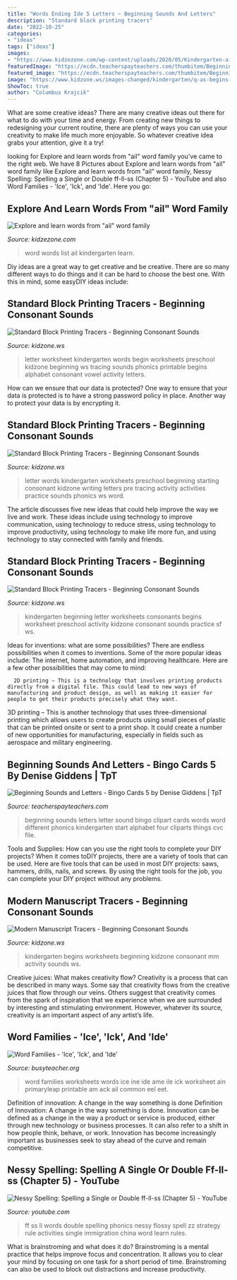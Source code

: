 ```yaml
---
title: "Words Ending Ide 5 Letters ~ Beginning Sounds And Letters"
description: "Standard block printing tracers"
date: "2022-10-25"
categories:
- "ideas"
tags: ["ideas"]
images:
- "https://www.kidzezone.com/wp-content/uploads/2020/05/Kindergarten-ail-Word-Family-words-list.jpeg"
featuredImage: "https://ecdn.teacherspayteachers.com/thumbitem/Beginning-Sounds-and-Letters-Bingo-Cards-5-1345705903/original-204987-1.jpg"
featured_image: "https://ecdn.teacherspayteachers.com/thumbitem/Beginning-Sounds-and-Letters-Bingo-Cards-5-1345705903/original-204987-1.jpg"
image: "https://www.kidzone.ws/images-changed/kindergarten/q-as-begins-mm.gif"
ShowToc: true
author: "Columbus Krajcik"
---
```



What are some creative ideas?
There are many creative ideas out there for what to do with your time and energy. From creating new things to redesigning your current routine, there are plenty of ways you can use your creativity to make life much more enjoyable. So whatever creative idea grabs your attention, give it a try!

	

		
looking for Explore and learn words from &quot;ail&quot; word family you've came to the right web. We have 8 Pictures about Explore and learn words from &quot;ail&quot; word family like Explore and learn words from &quot;ail&quot; word family, Nessy Spelling: Spelling a Single or Double ff-ll-ss (Chapter 5) - YouTube and also Word Families - &#039;Ice&#039;, &#039;Ick&#039;, and &#039;Ide&#039;. Here you go:
		
    
## Explore And Learn Words From &quot;ail&quot; Word Family

<img loading=lazy src="https://www.kidzezone.com/wp-content/uploads/2020/05/Kindergarten-ail-Word-Family-words-list.jpeg" onerror="this.onerror=null;this.src='https://tse2.mm.bing.net/th?id=OIP.wfJsHWrhRJ8LQObiGJo6fAHaKX&amp;pid=15.1';" alt="Explore and learn words from &quot;ail&quot; word family">

_Source: kidzezone.com_

>word words list ail kindergarten learn. 

	

Diy ideas are a great way to get creative and be creative. There are so many different ways to do things and it can be hard to choose the best one. With this in mind, some easyDIY ideas include:

    
## Standard Block Printing Tracers - Beginning Consonant Sounds

<img loading=lazy src="https://www.kidzone.ws/images-changed/kindergarten/f-as-begins-sf.gif" onerror="this.onerror=null;this.src='https://tse3.mm.bing.net/th?id=OIP.Z7HMpMycVGPMXQ2uX3_pDwHaJ3&amp;pid=15.1';" alt="Standard Block Printing Tracers - Beginning Consonant Sounds">

_Source: kidzone.ws_

>letter worksheet kindergarten words begin worksheets preschool kidzone beginning ws tracing sounds phonics printable begins alphabet consonant vowel activity letters. 

	

How can we ensure that our data is protected?
One way to ensure that your data is protected is to have a strong password policy in place. Another way to protect your data is by encrypting it.

    
## Standard Block Printing Tracers - Beginning Consonant Sounds

<img loading=lazy src="https://www.kidzone.ws/images-changed/kindergarten/r-as-begins-sf.gif" onerror="this.onerror=null;this.src='https://tse3.mm.bing.net/th?id=OIP.HSPtWQYV4lQrJYqLqh7FxAHaJ3&amp;pid=15.1';" alt="Standard Block Printing Tracers - Beginning Consonant Sounds">

_Source: kidzone.ws_

>letter words kindergarten worksheets preschool beginning starting consonant kidzone writing letters pre tracing activity activities practice sounds phonics ws word. 

	

The article discusses five new ideas that could help improve the way we live and work. These ideas include using technology to improve communication, using technology to reduce stress, using technology to improve productivity, using technology to make life more fun, and using technology to stay connected with family and friends.

    
## Standard Block Printing Tracers - Beginning Consonant Sounds

<img loading=lazy src="http://www.kidzone.ws/images-changed/kindergarten/n-as-begins-sf.gif" onerror="this.onerror=null;this.src='https://tse1.mm.bing.net/th?id=OIP.-BU8-ler5uwdsNDlqySWygHaJ3&amp;pid=15.1';" alt="Standard Block Printing Tracers - Beginning Consonant Sounds">

_Source: kidzone.ws_

>kindergarten beginning letter worksheets consonants begins worksheet preschool activity kidzone consonant sounds practice sf ws. 

	

Ideas for inventions: what are some possibilities?
There are endless possibilities when it comes to inventions. Some of the more popular ideas include:
The internet, home automation, and improving healthcare. Here are a few other possibilities that may come to mind: 

      2D printing – This is a technology that involves printing products directly from a digital file. This could lead to new ways of manufacturing and product design, as well as making it easier for people to get their products precisely what they want.
3D printing – This is another technology that uses three-dimensional printing which allows users to create products using small pieces of plastic that can be printed onsite or sent to a print shop. It could create a number of new opportunities for manufacturing, especially in fields such as aerospace and military engineering.

    
## Beginning Sounds And Letters - Bingo Cards 5 By Denise Giddens | TpT

<img loading=lazy src="https://ecdn.teacherspayteachers.com/thumbitem/Beginning-Sounds-and-Letters-Bingo-Cards-5-1345705903/original-204987-1.jpg" onerror="this.onerror=null;this.src='https://tse2.mm.bing.net/th?id=OIP.j9iAueZ0FdL7hGYXwVNlYwAAAA&amp;pid=15.1';" alt="Beginning Sounds and Letters - Bingo Cards 5 by Denise Giddens | TpT">

_Source: teacherspayteachers.com_

>beginning sounds letters letter sound bingo clipart cards words word different phonics kindergarten start alphabet four cliparts things cvc file. 

	

Tools and Supplies: How can you use the right tools to complete your DIY projects?
When it comes toDIY projects, there are a variety of tools that can be used. Here are five tools that can be used in most DIY projects: saws, hammers, drills, nails, and screws. By using the right tools for the job, you can complete your DIY project without any problems.

    
## Modern Manuscript Tracers - Beginning Consonant Sounds

<img loading=lazy src="https://www.kidzone.ws/images-changed/kindergarten/q-as-begins-mm.gif" onerror="this.onerror=null;this.src='https://tse4.mm.bing.net/th?id=OIP.-jRKtwSNop77wHYvlKYkcgHaJ3&amp;pid=15.1';" alt="Modern Manuscript Tracers - Beginning Consonant Sounds">

_Source: kidzone.ws_

>kindergarten begins worksheets beginning kidzone consonant mm activity sounds ws. 

	

Creative juices: What makes creativity flow?
Creativity is a process that can be described in many ways. Some say that creativity flows from the creative juices that flow through our veins. Others suggest that creativity comes from the spark of inspiration that we experience when we are surrounded by interesting and stimulating environment. However, whatever its source, creativity is an important aspect of any artist’s life.

    
## Word Families - &#039;Ice&#039;, &#039;Ick&#039;, And &#039;Ide&#039;

<img loading=lazy src="https://busyteacher.org/uploads/posts/2013-10/1380635282_02-02-03-106-s.png" onerror="this.onerror=null;this.src='https://tse1.mm.bing.net/th?id=OIP.y3RF4e3Dzaarp3WtN5VpYgHaKe&amp;pid=15.1';" alt="Word Families - &#039;Ice&#039;, &#039;Ick&#039;, and &#039;Ide&#039;">

_Source: busyteacher.org_

>word families worksheets words ice ine ide ame ile ick worksheet ain primaryleap printable am ack ail common eel eet. 

	

Definition of innovation: A change in the way something is done
Definition of Innovation: A change in the way something is done. Innovation can be defined as a change in the way a product or service is produced, either through new technology or business processes. It can also refer to a shift in how people think, behave, or work. Innovation has become increasingly important as businesses seek to stay ahead of the curve and remain competitive.

    
## Nessy Spelling: Spelling A Single Or Double Ff-ll-ss (Chapter 5) - YouTube

<img loading=lazy src="http://i.ytimg.com/vi/hPcl5i30IGI/maxresdefault.jpg" onerror="this.onerror=null;this.src='https://tse4.mm.bing.net/th?id=OIP.LOhTVMhVf9sd4VKYGW71-wHaEK&amp;pid=15.1';" alt="Nessy Spelling: Spelling a Single or Double ff-ll-ss (Chapter 5) - YouTube">

_Source: youtube.com_

>ff ss ll words double spelling phonics nessy flossy spell zz strategy rule activities single immigration china word learn rules. 

	

What is brainstroming and what does it do?
Brainstroming is a mental practice that helps improve focus and concentration. It allows you to clear your mind by focusing on one task for a short period of time. Brainstroming can also be used to block out distractions and increase productivity.

